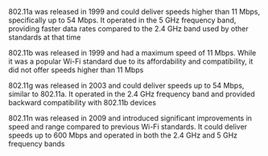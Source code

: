 
802.11a was released in 1999 and could deliver speeds higher than 11 Mbps, specifically up to 54 Mbps. It operated in the 5 GHz frequency band, providing faster data rates compared to the 2.4 GHz band used by other standards at that time

802.11b was released in 1999 and had a maximum speed of 11 Mbps. While it was a popular Wi-Fi standard due to its affordability and compatibility, it did not offer speeds higher than 11 Mbps 

802.11g was released in 2003 and could deliver speeds up to 54 Mbps, similar to 802.11a. It operated in the 2.4 GHz frequency band and provided backward compatibility with 802.11b devices

802.11n was released in 2009 and introduced significant improvements in speed and range compared to previous Wi-Fi standards. It could deliver speeds up to 600 Mbps and operated in both the 2.4 GHz and 5 GHz frequency bands
